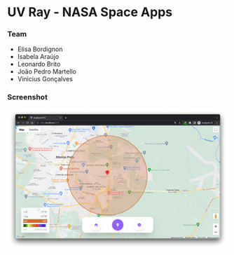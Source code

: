 # UV Ray - NASA Space Apps


### Team
- Elisa Bordignon
- Isabela Araújo
- Leonardo Brito
- João Pedro Martello
- Vinicius Gonçalves

### Screenshot
![Demostration](./public/demo.png)